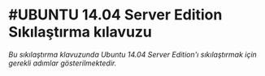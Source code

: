 #UBUNTU 14.04 Server Edition Sıkılaştırma kılavuzu
===============================
*Bu sıkılaştırma klavuzunda Ubuntu 14.04 Server Edition'ı sıkılaştırmak için gerekli adımlar gösterilmektedir.*


